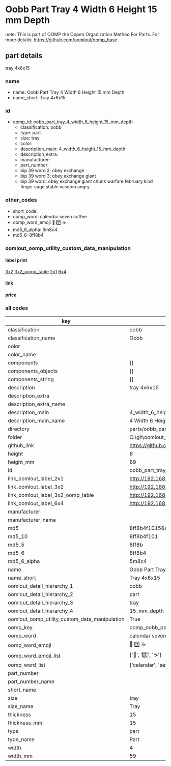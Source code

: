 # Oobb Part Tray 4 Width 6 Height 15 mm Depth  

note: This is part of OOMP the Oopen Organization Method For Parts. For more details: https://github.com/oomlout/oomp_base

##  part details
  



tray 4x6x15



### name
* name: Oobb Part Tray 4 Width 6 Height 15 mm Depth
* name_short: Tray 4x6x15 
### id
* oomp_id: oobb_part_tray_4_width_6_height_15_mm_depth
  * classification: oobb
  * type: part
  * size: tray
  * color: 
  * description_main: 4_width_6_height_15_mm_depth
  * description_extra: 
  * manufacturer: 
  * part_number: 
  * bip 39 word 2: obey exchange
  * bip 39 word 3: obey exchange giant
  * bip 39 word: obey exchange giant chunk warfare february kind finger cage stable wisdom angry

### other_codes
* short_code: 
* oomp_word: calendar seven coffee
* oomp_word_emoji :calendar: :seven: :coffee:
* md5_6_alpha: 5m8c4
* md5_6: 8ff8b4






### oomlout_oomp_utility_custom_data_manipulation
#### label print
[3x2](http://192.168.1.245:1112/?label=oomp%205m8c4)
[3x2_oomp_table](http://192.168.1.108:1112/?label=oomp%205m8c4)
[2x1](http://192.168.1.242:1112/?label=oomp%205m8c4)
[6x4](http://192.168.1.55:1112/?label=oomp%205m8c4)    

#### link

                              

#### price







### all codes 
| key | value |  
| --- | --- |  
| classification | oobb |  
| classification_name | Oobb |  
| color |  |  
| color_name |  |  
| components | [] |  
| components_objects | [] |  
| components_string | [] |  
| description | tray 4x6x15 |  
| description_extra |  |  
| description_extra_name |  |  
| description_main | 4_width_6_height_15_mm_depth |  
| description_main_name | 4 Width 6 Height 15 mm Depth |  
| directory | parts/oobb_part_tray_4_width_6_height_15_mm_depth |  
| folder | C:\gh\oomlout_oobb_version_4_generated_parts\parts\oobb_part_tray_4_width_6_height_15_mm_depth |  
| github_link | https://github.com/oomlout/oomlout_oomp_part_src/tree/main/parts/oobb_part_tray_4_width_6_height_15_mm_depth |  
| height | 6 |  
| height_mm | 89 |  
| id | oobb_part_tray_4_width_6_height_15_mm_depth |  
| link_oomlout_label_2x1 | http://192.168.1.242:1112/?label=oomp%205m8c4 |  
| link_oomlout_label_3x2 | http://192.168.1.245:1112/?label=oomp%205m8c4 |  
| link_oomlout_label_3x2_oomp_table | http://192.168.1.108:1112/?label=oomp%205m8c4 |  
| link_oomlout_label_6x4 | http://192.168.1.55:1112/?label=oomp%205m8c4 |  
| manufacturer |  |  
| manufacturer_name |  |  
| md5 | 8ff8b4f10156ef51517b828ac353acbf |  
| md5_10 | 8ff8b4f101 |  
| md5_5 | 8ff8b |  
| md5_6 | 8ff8b4 |  
| md5_6_alpha | 5m8c4 |  
| name | Oobb Part Tray 4 Width 6 Height 15 mm Depth |  
| name_short | Tray 4x6x15  |  
| oomlout_detail_hierarchy_1 | oobb |  
| oomlout_detail_hierarchy_2 | part |  
| oomlout_detail_hierarchy_3 | tray |  
| oomlout_detail_hierarchy_4 | 15_mm_depth |  
| oomlout_oomp_utility_custom_data_manipulation | True |  
| oomp_key | oomp_oobb_part_tray_4_width_6_height_15_mm_depth |  
| oomp_word | calendar seven coffee |  
| oomp_word_emoji | :calendar: :seven: :coffee: |  
| oomp_word_emoji_list | [':calendar:', ':seven:', ':coffee:'] |  
| oomp_word_list | ['calendar', 'seven', 'coffee'] |  
| part_number |  |  
| part_number_name |  |  
| short_name |  |  
| size | tray |  
| size_name | Tray |  
| thickness | 15 |  
| thickness_mm | 15 |  
| type | part |  
| type_name | Part |  
| width | 4 |  
| width_mm | 59 |  
